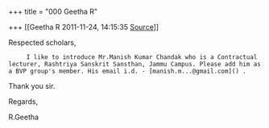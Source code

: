 +++
title = "000 Geetha R"

+++
[[Geetha R	2011-11-24, 14:15:35 [Source](https://groups.google.com/g/bvparishat/c/pY9-EIGZ5KQ)]]



Respected scholars,

       

         I like to introduce Mr.Manish Kumar Chandak who is a Contractual lecturer, Rashtriya Sanskrit Sansthan, Jammu Campus. Please add him as a BVP group's member. His email i.d. - [manish.m...@gmail.com]() .

Thank you sir.

  

Regards,

R.Geetha


